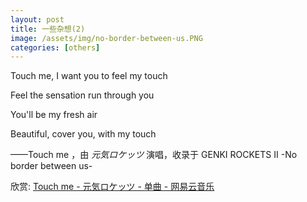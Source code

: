 ```yaml
---
layout: post
title: 一些杂想(2)
image: /assets/img/no-border-between-us.PNG
categories: [others]
---
```

Touch me, I want you to feel my touch

Feel the sensation run through you

You'll be my fresh air

Beautiful, cover you, with my touch

——Touch me ，由 *元気ロケッツ* 演唱，收录于 GENKI ROCKETS II -No border between us-

欣赏:
[Touch me - 元気ロケッツ - 单曲 - 网易云音乐](https://music.163.com/#/song?id=22637174)
